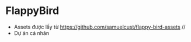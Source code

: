 # FlappyBird
- Assets được lấy từ https://github.com/samuelcust/flappy-bird-assets //
- Dự án cá nhân
